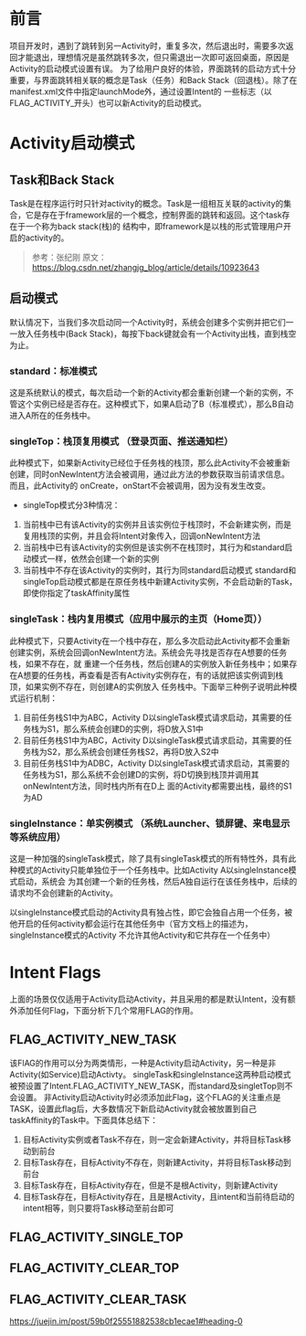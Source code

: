 # 前言
项目开发时，遇到了跳转到另一Activity时，重复多次，然后退出时，需要多次返回才能退出，理想情况是虽然跳转多次，但只需退出一次即可返回桌面，原因是Activity的启动模式设置有误。
为了给用户良好的体验，界面跳转的启动方式十分重要，与界面跳转相关联的概念是Task（任务）和Back Stack（回退栈）。除了在manifest.xml文件中指定launchMode外，通过设置Intent的
一些标志（以FLAG_ACTIVITY_开头）也可以新Activity的启动模式。
# Activity启动模式
## Task和Back Stack
Task是在程序运行时只针对activity的概念。Task是一组相互关联的activity的集合，它是存在于framework层的一个概念，控制界面的跳转和返回。这个task存在于一个称为back stack(栈)的
结构中，即framework是以栈的形式管理用户开启的activity的。
> 参考：张纪刚 原文：https://blog.csdn.net/zhangjg_blog/article/details/10923643
## 启动模式
默认情况下，当我们多次启动同一个Activity时，系统会创建多个实例并把它们一一放入任务栈中(Back Stack)，每按下back键就会有一个Activity出栈，直到栈空为止。

### standard：标准模式
这是系统默认的模式，每次启动一个新的Activity都会重新创建一个新的实例，不管这个实例已经是否存在。这种模式下，如果A启动了B（标准模式），那么B自动进入A所在的任务栈中。

### singleTop：栈顶复用模式 （登录页面、推送通知栏）
此种模式下，如果新Activity已经位于任务栈的栈顶，那么此Activity不会被重新创建，同时onNewIntent方法会被调用，通过此方法的参数获取当前请求信息。而且，此Activity的
onCreate，onStart不会被调用，因为没有发生改变。

- singleTop模式分3种情况：
1. 当前栈中已有该Activity的实例并且该实例位于栈顶时，不会新建实例，而是复用栈顶的实例，并且会将Intent对象传入，回调onNewIntent方法
2. 当前栈中已有该Activity的实例但是该实例不在栈顶时，其行为和standard启动模式一样，依然会创建一个新的实例
3. 当前栈中不存在该Activity的实例时，其行为同standard启动模式
standard和singleTop启动模式都是在原任务栈中新建Activity实例，不会启动新的Task，即使你指定了taskAffinity属性

### singleTask：栈内复用模式（应用中展示的主页（Home页））
此种模式下，只要Activity在一个栈中存在，那么多次启动此Activity都不会重新创建实例，系统会回调onNewIntent方法。系统会先寻找是否存在A想要的任务栈，如果不存在，就
重建一个任务栈，然后创建A的实例放入新任务栈中；如果存在A想要的任务栈，再查看是否有Activity实例存在，有的话就把该实例调到栈顶，如果实例不存在，则创建A的实例放入
任务栈中。下面举三种例子说明此种模式运行机制：

1. 目前任务栈S1中为ABC，Activity D以singleTask模式请求启动，其需要的任务栈为S1，那么系统会创建D的实例，将D放入S1中
2. 目前任务栈S1中为ABC，Activity D以singleTask模式请求启动，其需要的任务栈为S2，那么系统会创建任务栈S2，再将D放入S2中
3. 目前任务栈S1中为ADBC，Activity D以singleTask模式请求启动，其需要的任务栈为S1，那么系统不会创建D的实例，将D切换到栈顶并调用其onNewIntent方法，同时栈内所有在D上
面的Activity都需要出栈，最终的S1为AD

### singleInstance：单实例模式 （系统Launcher、锁屏键、来电显示等系统应用）
这是一种加强的singleTask模式，除了具有singleTask模式的所有特性外，具有此种模式的Activity只能单独位于一个任务栈中。比如Activity A以singleInstance模式启动，系统会
为其创建一个新的任务栈，然后A独自运行在该任务栈中，后续的请求均不会创建新的Activity。

以singleInstance模式启动的Activity具有独占性，即它会独自占用一个任务，被他开启的任何activity都会运行在其他任务中（官方文档上的描述为，singleInstance模式的Activity
不允许其他Activity和它共存在一个任务中）

# Intent Flags
上面的场景仅仅适用于Activity启动Activity，并且采用的都是默认Intent，没有额外添加任何Flag，下面分析下几个常用FLAG的作用。
## FLAG_ACTIVITY_NEW_TASK
该FlAG的作用可以分为两类情形，一种是Activity启动Activity，另一种是非Activity(如Service)启动Activty。
singleTask和singleInstance这两种启动模式被预设置了Intent.FLAG_ACTIVITY_NEW_TASK，而standard及singletTop则不会设置。
非Activity启动Activity时必须添加此Flag，这个FLAG的关注重点是TASK，设置此flag后，大多数情况下新启动Activity就会被放置到自己taskAffinity的Task中。下面具体总结下：
1. 目标Activity实例或者Task不存在，则一定会新建Activity，并将目标Task移动到前台
2. 目标Task存在，目标Activity不存在，则新建Activity，并将目标Task移动到前台
3. 目标Task存在，目标Activity存在，但是不是根Activity，则新建Activity
4. 目标Task存在，目标Activity存在，且是根Activity，且intent和当前待启动的intent相等，则只要将Task移动至前台即可
## FLAG_ACTIVITY_SINGLE_TOP

## FLAG_ACTIVITY_CLEAR_TOP

## FLAG_ACTIVITY_CLEAR_TASK
https://juejin.im/post/59b0f25551882538cb1ecae1#heading-0